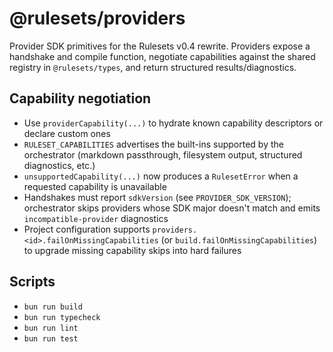 # @rulesets/providers

Provider SDK primitives for the Rulesets v0.4 rewrite. Providers expose a handshake and compile function, negotiate capabilities against the shared registry in `@rulesets/types`, and return structured results/diagnostics.

## Capability negotiation
- Use `providerCapability(...)` to hydrate known capability descriptors or declare custom ones
- `RULESET_CAPABILITIES` advertises the built-ins supported by the orchestrator (markdown passthrough, filesystem output, structured diagnostics, etc.)
- `unsupportedCapability(...)` now produces a `RulesetError` when a requested capability is unavailable
- Handshakes must report `sdkVersion` (see `PROVIDER_SDK_VERSION`); orchestrator skips providers whose SDK major doesn't match and emits `incompatible-provider` diagnostics
- Project configuration supports `providers.<id>.failOnMissingCapabilities` (or `build.failOnMissingCapabilities`) to upgrade missing capability skips into hard failures

## Scripts

- `bun run build`
- `bun run typecheck`
- `bun run lint`
- `bun run test`

